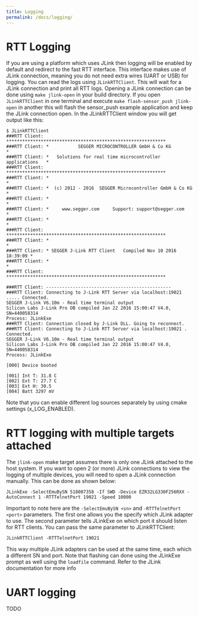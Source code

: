```yaml
---
title: Logging
permalink: /docs/logging/
---
```


# RTT Logging

If you are using a platform which uses JLink then logging will be enabled by default and redirect to the fast RTT interface. This interface makes use of JLink connection, meaning you do not need extra wires (UART or USB) for logging.
You can read the logs using `JLinkRTTClient`. This will wait for a JLink connection and print all RTT logs.
Opening a JLink connection can be done using `make jlink-open` in your build directory.
If you open `JLinkRTTClient` in one terminal and execute `make flash-sensor_push jlink-open` in another this will flash the sensor_push example application and keep the JLink connection open. In the JLinkRTTClient window you will get output like this:

	$ JLinkRTTClient
	###RTT Client: ************************************************************
	###RTT Client: *           SEGGER MICROCONTROLLER GmbH & Co KG            *
	###RTT Client: *   Solutions for real time microcontroller applications   *
	###RTT Client: ************************************************************
	###RTT Client: *                                                          *
	###RTT Client: *  (c) 2012 - 2016  SEGGER Microcontroller GmbH & Co KG    *
	###RTT Client: *                                                          *
	###RTT Client: *     www.segger.com     Support: support@segger.com       *
	###RTT Client: *                                                          *
	###RTT Client: ************************************************************
	###RTT Client: *                                                          *
	###RTT Client: * SEGGER J-Link RTT Client   Compiled Nov 10 2016 18:39:09 *
	###RTT Client: *                                                          *
	###RTT Client: ************************************************************

	###RTT Client: -----------------------------------------------
	###RTT Client: Connecting to J-Link RTT Server via localhost:19021 ..... Connected.
	SEGGER J-Link V6.10m - Real time terminal output
	Silicon Labs J-Link Pro OB compiled Jan 22 2016 15:00:47 V4.0, SN=440058314
	Process: JLinkExe
	###RTT Client: Connection closed by J-Link DLL. Going to reconnect.
	###RTT Client: Connecting to J-Link RTT Server via localhost:19021 . Connected.
	SEGGER J-Link V6.10m - Real time terminal output
	Silicon Labs J-Link Pro OB compiled Jan 22 2016 15:00:47 V4.0, SN=440058314
	Process: JLinkExe

	[000] Device booted

	[001] Int T: 31.8 C
	[002] Ext T: 27.7 C
	[003] Ext H: 30.5
	[004] Batt 3297 mV

Note that you can enable different log sources separately by using cmake settings (x_LOG_ENABLED).

# RTT logging with multiple targets attached

The `jlink-open` make target assumes there is only one JLink attached to the host system. If you want to open 2 (or more) JLink connections to view the logging of multiple devices, you will need to open a JLink connection manually.
This can be done as shown below:

	JLinkExe -SelectEmuBySN 518007358 -If SWD -Device EZR32LG330F256RXX -AutoConnect 1 -RTTTelnetPort 19021 -Speed 10000

Important to note here are the `-SelectEmuBySN <sn>` and `-RTTTelnetPort <port>` parameters. The first one allows you the specify which JLink adapter to use. The second parameter tells JLinkExe on which port it should listen for RTT clients. You can pass the same parameter to JLinkRTTClient:

	JLinkRTTClient -RTTTelnetPort 19021

This way multiple JLink adapters can be used at the same time, each which a different SN and port.
Note that flashing can done using the JLinkExe prompt as well using the `loadfile` command.
Refer to the JLink documentation for more info

# UART logging

TODO
